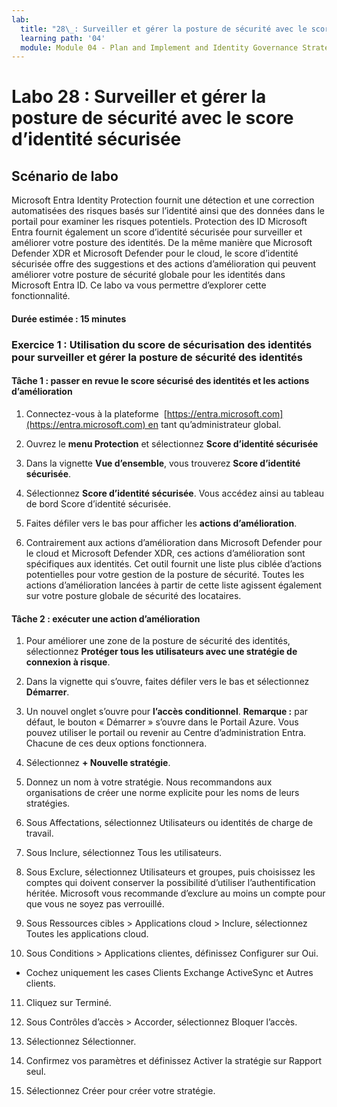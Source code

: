 ```yaml
---
lab:
  title: "28\_: Surveiller et gérer la posture de sécurité avec le score d’identité sécurisée"
  learning path: '04'
  module: Module 04 - Plan and Implement and Identity Governance Strategy
---
```


# Labo 28 : Surveiller et gérer la posture de sécurité avec le score d’identité sécurisée

## Scénario de labo

Microsoft Entra Identity Protection fournit une détection et une correction automatisées des risques basés sur l’identité ainsi que des données dans le portail pour examiner les risques potentiels. Protection des ID Microsoft Entra fournit également un score d’identité sécurisée pour surveiller et améliorer votre posture des identités.  De la même manière que Microsoft Defender XDR et Microsoft Defender pour le cloud, le score d’identité sécurisée offre des suggestions et des actions d’amélioration qui peuvent améliorer votre posture de sécurité globale pour les identités dans Microsoft Entra ID.  Ce labo va vous permettre d’explorer cette fonctionnalité. 

#### Durée estimée : 15 minutes

### Exercice 1 : Utilisation du score de sécurisation des identités pour surveiller et gérer la posture de sécurité des identités

#### Tâche 1 : passer en revue le score sécurisé des identités et les actions d’amélioration

1. Connectez-vous à la plateforme  [https://entra.microsoft.com](https://entra.microsoft.com) en tant qu’administrateur global.

2. Ouvrez le **menu Protection** et sélectionnez **Score d’identité sécurisée**

3. Dans la vignette **Vue d’ensemble**, vous trouverez **Score d’identité sécurisée**.

4. Sélectionnez **Score d’identité sécurisée**.  Vous accédez ainsi au tableau de bord Score d’identité sécurisée.

5. Faites défiler vers le bas pour afficher les **actions d’amélioration**.

6. Contrairement aux actions d’amélioration dans Microsoft Defender pour le cloud et Microsoft Defender XDR, ces actions d’amélioration sont spécifiques aux identités.  Cet outil fournit une liste plus ciblée d’actions potentielles pour votre gestion de la posture de sécurité.  Toutes les actions d’amélioration lancées à partir de cette liste agissent également sur votre posture globale de sécurité des locataires. 

#### Tâche 2 : exécuter une action d’amélioration

1. Pour améliorer une zone de la posture de sécurité des identités, sélectionnez **Protéger tous les utilisateurs avec une stratégie de connexion à risque**.

2. Dans la vignette qui s’ouvre, faites défiler vers le bas et sélectionnez **Démarrer**.

3. Un nouvel onglet s’ouvre pour **l’accès conditionnel**.
 **Remarque :** par défaut, le bouton « Démarrer » s’ouvre dans le Portail Azure. Vous pouvez utiliser le portail ou revenir au Centre d’administration Entra. Chacune de ces deux options fonctionnera.

4. Sélectionnez **+ Nouvelle stratégie**.

5. Donnez un nom à votre stratégie. Nous recommandons aux organisations de créer une norme explicite pour les noms de leurs stratégies.

6. Sous Affectations, sélectionnez Utilisateurs ou identités de charge de travail.

7. Sous Inclure, sélectionnez Tous les utilisateurs.

8. Sous Exclure, sélectionnez Utilisateurs et groupes, puis choisissez les comptes qui doivent conserver la possibilité d’utiliser l’authentification héritée. Microsoft vous recommande d’exclure au moins un compte pour que vous ne soyez pas verrouillé.

9. Sous Ressources cibles > Applications cloud > Inclure, sélectionnez Toutes les applications cloud.

10. Sous Conditions > Applications clientes, définissez Configurer sur Oui.
 - Cochez uniquement les cases Clients Exchange ActiveSync et Autres clients.

11. Cliquez sur Terminé.

12. Sous Contrôles d’accès > Accorder, sélectionnez Bloquer l’accès.

13. Sélectionnez Sélectionner.

14. Confirmez vos paramètres et définissez Activer la stratégie sur Rapport seul.

15. Sélectionnez Créer pour créer votre stratégie.
